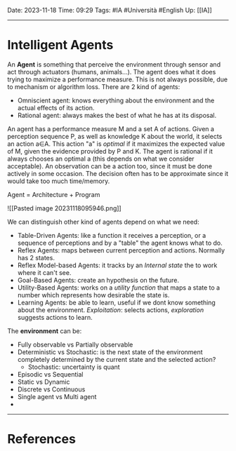 Date: 2023-11-18
Time: 09:29
Tags: #IA #Università #English 
Up: [[IA]]

---
# Intelligent Agents

An **Agent** is something that perceive the environment through sensor and act through actuators (humans, animals...). The agent does what it does trying to maximize a performance measure. This is not always possible, due to mechanism or algorithm loss. 
There are 2 kind of agents:
- Omniscient agent: knows everything about the environment and the actual effects of its action.
- Rational agent: always makes the best of what he has at its disposal.

An agent has a performance measure M and a set A of actions. Given a perception sequence P, as well as knowledge K about the world, it selects an action a∈A. This action "a" is *optimal* if it maximizes the expected value of M, given the evidence provided by P and K. The agent is rational if it always chooses an optimal a (this depends on what we consider acceptable). An observation can be a action too, since it must be done actively in some occasion. The decision often has to be approximate since it would take too much time/memory. 

Agent = Architecture + Program

![[Pasted image 20231118095946.png]]

We can distinguish other kind of agents depend on what we need:
- Table-Driven Agents: like a function it receives a perception, or a sequence of perceptions and by a "table" the agent knows what to do.
- Reflex Agents: maps between current perception and actions. Normally has 2 states.
- Reflex Model-based Agents: it tracks by an *Internal state* the to work where it can't see.
- Goal-Based Agents: create an hypothesis on the future. 
- Utility-Based Agents: works on a *utility function* that maps a state to a number which represents how desirable the state is.
- Learning Agents: be able to learn, useful if we dont know something about the environment. *Exploitation*: selects actions, *exploration* suggests actions to learn. 

The **environment** can be:
- Fully observable vs Partially observable
- Deterministic vs Stochastic: is the next state of the environment completely determined by the current state and the selected action?
	- Stochastic: uncertainty is quant
- Episodic vs Sequential
- Static vs Dynamic
- Discrete vs Continuous
- Single agent vs Multi agent
- 

---
# References
